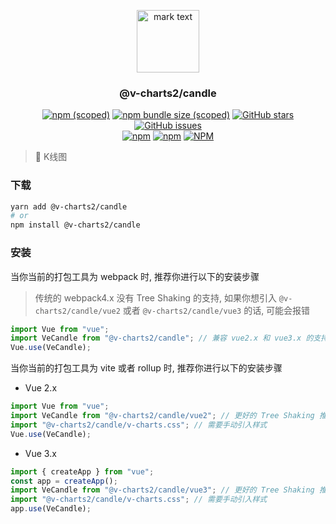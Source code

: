 <p align="center">
<img src="../../docs/.vuepress/public/favicon.ico" alt="mark text" width="100" height="100">
</p>

<h3 align="center">@v-charts2/candle</h3>

<p align="center">
  <a href="https://www.npmjs.com/package/@v-charts2/candle" target="_blank"><img alt="npm (scoped)" src="https://img.shields.io/npm/v/@v-charts2/candle"></a>
  <a href="https://www.npmjs.com/package/@v-charts2/candle" target="_blank"><img alt="npm bundle size (scoped)" src="https://img.shields.io/bundlephobia/min/@v-charts2/candle"></a>
  <a href="https://github.com/denaro-org/v-charts2/stargazers" target="_blank"><img alt="GitHub stars" src="https://img.shields.io/github/stars/@v-charts2/candle"></a>
  <a href="https://github.com/denaro-org/v-charts2/issues" target="_blank"><img alt="GitHub issues" src="https://img.shields.io/github/issues/denaro-org/v-charts2"></a>
  <br />
  <a href="https://www.npmjs.com/package/@v-charts2/candle" target="_blank"><img alt="npm" src="https://img.shields.io/npm/dt/@v-charts2/candle"></a>
  <a href="https://www.npmjs.com/package/@v-charts2/candle" target="_blank"><img alt="npm" src="https://img.shields.io/npm/dm/@v-charts2/candle"></a>
  <a href="https://github.com/denaro-org/v-charts2/blob/main/LICENSE" target="_blank"><img alt="NPM" src="https://img.shields.io/npm/l/@v-charts2/candle"></a>
</p>

> :tada: K线图

### 下载

```bash
yarn add @v-charts2/candle
# or
npm install @v-charts2/candle
```

### 安装

当你当前的打包工具为 webpack 时, 推荐你进行以下的安装步骤

> 传统的 webpack4.x 没有 Tree Shaking 的支持, 如果你想引入 `@v-charts2/candle/vue2` 或者 `@v-charts2/candle/vue3` 的话, 可能会报错

```javascript
import Vue from "vue";
import VeCandle from "@v-charts2/candle"; // 兼容 vue2.x 和 vue3.x 的支持, 将会自动加载支持 vue2.x 的支持包或者支持 vue3.x 的支持包
Vue.use(VeCandle);
```

当你当前的打包工具为 vite 或者 rollup 时, 推荐你进行以下的安装步骤

- Vue 2.x

```javascript
import Vue from "vue";
import VeCandle from "@v-charts2/candle/vue2"; // 更好的 Tree Shaking 推荐引入 vue2.x 的专属支持包
import "@v-charts2/candle/v-charts.css"; // 需要手动引入样式
Vue.use(VeCandle);
```

- Vue 3.x

```javascript
import { createApp } from "vue";
const app = createApp();
import VeCandle from "@v-charts2/candle/vue3"; // 更好的 Tree Shaking 推荐引入 vue3.x 的专属支持包
import "@v-charts2/candle/v-charts.css"; // 需要手动引入样式
app.use(VeCandle);
```
